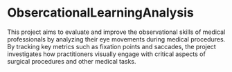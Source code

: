 # ObsercationalLearningAnalysis
This project aims to evaluate and improve the observational skills of medical professionals by analyzing their eye movements during medical procedures. By tracking key metrics such as fixation points and saccades, the project investigates how practitioners visually engage with critical aspects of surgical procedures and other medical tasks.
